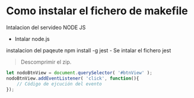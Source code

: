 # Como instalar el fichero de makefile

Intalacion del servideo NODE JS
- Intalar node.js

instalacion del paqeute
npm install -g jest - 
    Se intalar el fichero jest
> Descomprimir el zip.

```js
let nodoBtnView = document.querySelector( '#btnView' );
nodoBtnView.addEventListener( 'click', function(){ 
    // Código de ejcución del evento    
});

```

```js


```


```js


```